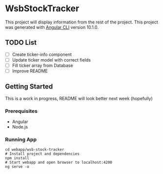 # WsbStockTracker
This project will display information from the rest of the project.
This project was generated with [Angular CLI](https://github.com/angular/angular-cli) version 10.1.0.

## TODO List 

- [ ] Create ticker-info component
- [ ] Update ticker model with correct fields
- [ ] Fill ticker array from Database
- [ ] Improve README

## Getting Started
This is a work in progress, README will look better next week (hopefully)

### Prerequisites
- Angular
- Node.js

### Running App
```
cd webapp/wsb-stock-tracker
# Install project and dependencies
npm install
# Start webapp and open browser to localhost:4200
ng serve -o
```